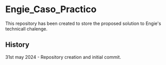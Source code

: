 # Engie_Caso_Practico

This repository has been created to store the proposed solution to Engie's technicall chalenge.

## History

31st may 2024 - Repository creation and initial commit.
